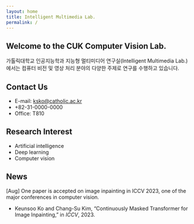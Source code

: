 ```yaml
---
layout: home
title: Intelligent Multimedia Lab.
permalink: /
---
```


## Welcome to the CUK Computer Vision Lab.

가톨릭대학교 인공지능학과 지능형 멀티미디어 연구실(Intelligent Multimedia Lab.)에서는 컴퓨터 비전 및 영상 처리 분야의 다양한 주제로 연구를 수행하고 있습니다. 

## Contact Us

-  E-mail: <ksko@catholic.ac.kr>
-  +82-31-0000-0000
-  Office: T810

## Research Interest

- Artificial intelligence
- Deep learning
- Computer vision

## News
[Aug] One paper is accepted on image inpainting in ICCV 2023, one of the major conferences in computer vision.
- Keunsoo Ko and Chang-Su Kim, “Continuously Masked Transformer for Image Inpainting,” in <i>ICCV</i>, 2023.
